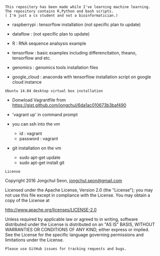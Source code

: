 ```
This repository has been made while I've learning machine learning. 
The repository contains R,Python and bash scripts. 
( I'm just a cs student and not a bioinformatician.)
```
  
  - raspberrypi : tensorflow installation (not specific plan to update)
  
  - dataflow : (not specific plan to update)
  
  - R : RNA sequence analsysis example 
  
  - tensorflow : basic examples including differencitation, theano, tensorflow and etc.
  
  - genomics : genomics tools installation files
  
  - google_cloud : anaconda with tensorflow installation script on google cloud instance 
  
  
  
```
Ubuntu 14.04 desktop virtual box installation
```

- Donwload Vagrantfile from https://gist.github.com/jongchul/6da1ac010673b3baf490 
   
- 'vagrant up' in command prompt  

- you can ssh into the vm 
  - id : vagrant 
  - password : vagrant  

- git installation on the vm 
    - sudo apt-get update
    - sudo apt-get install git
 


```
License
```

Copyright 2016 Jongchul Seon, jongchul.seon@gmail.com

Licensed under the Apache License, Version 2.0 (the "License"); you may not use this file except in compliance with the License. You may obtain a copy of the License at

http://www.apache.org/licenses/LICENSE-2.0

Unless required by applicable law or agreed to in writing, software distributed under the License is distributed on an "AS IS" BASIS, WITHOUT WARRANTIES OR CONDITIONS OF ANY KIND, either express or implied. See the License for the specific language governing permissions and limitations under the License.


```
Please use GitHub issues for tracking requests and bugs.
```